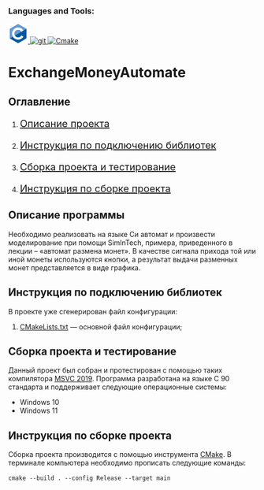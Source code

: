 <h3 align="left">Languages and Tools:</h3>
<p align="left"> 
<a href="https://www.w3schools.com/cpp/" target="_blank" rel="noreferrer"><img src="https://raw.githubusercontent.com/devicons/devicon/master/icons/c/c-original.svg" alt="c" width="40" height="40"/> </a> 
<a href="https://git-scm.com/" target="_blank" rel="noreferrer"> <img src="https://www.vectorlogo.zone/logos/git-scm/git-scm-icon.svg" alt="git" width="40" height="40"/> </a>
<a href="https://cmake.org/" rel="noreferrer"><img src="https://www.vectorlogo.zone/logos/cmake/cmake-icon.svg" alt="Cmake" width="40" height="40"/></a>
</p>

# ExchangeMoneyAutomate

## Оглавление
1. [<p style='font-size: 20px'>Описание проекта</p>](#description_project)
2. [<p style='font-size: 20px'>Инструкция по подключению библиотек</p>](#description_project)
3. [<p style='font-size: 20px'>Сборка проекта и тестирование</p>](#build_and_testing_project)
4. [<p style='font-size: 20px'>Инструкция по сборке проекта</p>](#manual_build_project)
## Описание программы<a name="description_project"></a>

Необходимо реализовать на языке Си автомат и произвести моделирование при помощи SimInTech, примера, приведенного в
лекции – «автомат размена монет». В качестве сигнала прихода той или иной монеты
используются кнопки, а результат выдачи разменных монет представляется в виде
графика.

## Инструкция по подключению библиотек <a name="manual_connect_library"></a>

В проекте уже сгенерирован файл конфигурации:
1.  [CMakeLists.txt](https://github.com/Sergey030520/ExchangeMoneyAutomate/blob/master/ExchangeMoneyEngineCode/CMakeLists.txt) — основной файл конфигурации;

## Сборка проекта и тестирование <a name="build_and_testing_project"></a>
Данный проект был собран и протестирован с помощью таких компилятора [MSVC 2019](https://learn.microsoft.com/en-us/visualstudio/releases/2019/release-notes).
Программа разработана на языке C 90 стандарта и
поддерживает следующие операционные системы:
+ Windows 10
+ Windows 11

## Инструкция по сборке проекта <a name="manual_build_project"></a>

Сборка проекта производится с помощью инструмента [CMake](https://cmake.org/). В терминале компьютера необходимо прописать следующие команды:

```
cmake --build . --config Release --target main
```
